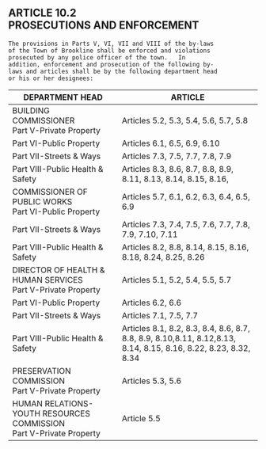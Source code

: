 ## ARTICLE 10.2<br/>PROSECUTIONS AND ENFORCEMENT

```
The provisions in Parts V, VI, VII and VIII of the by-laws
of the Town of Brookline shall be enforced and violations
prosecuted by any police officer of the town.   In
addition, enforcement and prosecution of the following by-
laws and articles shall be by the following department head
or his or her designees:
```

| DEPARTMENT HEAD                                                        | ARTICLE                                                                                                   |
|------------------------------------------------------------------------|-----------------------------------------------------------------------------------------------------------|
| BUILDING COMMISSIONER<br/>Part V-Private Property                      | Articles 5.2, 5.3, 5.4, 5.6, 5.7, 5.8                                                                     |
| Part VI-Public Property                                                | Articles 6.1, 6.5, 6.9, 6.10                                                                              |
| Part VII-Streets & Ways                                                | Articles 7.3, 7.5, 7.7, 7.8, 7.9                                                                          |
| Part VIII-Public Health & Safety                                       | Articles 8.3, 8.6, 8.7, 8.8, 8.9, 8.11, 8.13, 8.14, 8.15, 8.16,                                           |
| COMMISSIONER OF PUBLIC WORKS<br/>Part VI-Public Property               | Articles 5.7, 6.1, 6.2, 6.3, 6.4, 6.5, 6.9                                                                |
| Part VII-Streets & Ways                                                | Articles 7.3, 7.4, 7.5, 7.6, 7.7, 7.8, 7.9, 7.10, 7.11                                                    |
| Part VIII-Public Health & Safety                                       | Articles 8.2, 8.8, 8.14, 8.15, 8.16, 8.18, 8.24, 8.25, 8.26                                               |
| DIRECTOR OF HEALTH & HUMAN SERVICES<br/>Part V-Private Property        | Articles 5.1, 5.2, 5.4, 5.5, 5.7                                                                          |
| Part VI-Public Property                                                | Articles 6.2, 6.6                                                                                         |
| Part VII-Streets & Ways                                                | Articles 7.1, 7.5, 7.7                                                                                    | 
| Part VIII-Public Health & Safety                                       | Articles 8.1, 8.2, 8.3, 8.4, 8.6, 8.7, 8.8, 8.9, 8.10,8.11, 8.12,8.13, 8.14, 8.15, 8.16, 8.22, 8.23, 8.32, 8.34 |
| PRESERVATION COMMISSION<br/>Part V-Private Property                    | Articles 5.3, 5.6                                                                                         |
| HUMAN RELATIONS-YOUTH RESOURCES COMMISSION<br/>Part V-Private Property | Article  5.5                                                                                              |
